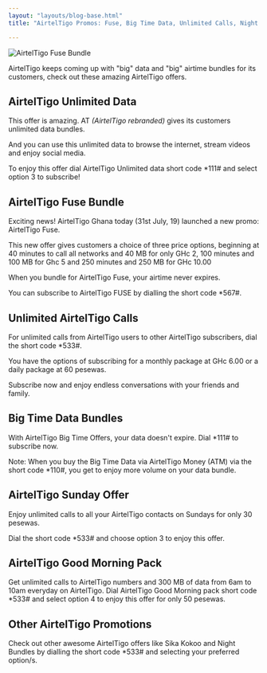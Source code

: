 ```yaml
---
layout: "layouts/blog-base.html"
title: "AirtelTigo Promos: Fuse, Big Time Data, Unlimited Calls, Night Bundles ..."

---
```


<img src= "/images/blogpics/airteltigo-fuse.jpg" alt= "AirtelTigo Fuse Bundle" class= "img-responsive center-block" loading="lazy">

<p>AirtelTigo keeps coming up with "big" data and "big" airtime bundles for its customers,
        check out these amazing AirtelTigo offers.</p>

<h2>AirtelTigo Unlimited Data</h2>
      <p>This offer is amazing. AT <em>(AirtelTigo rebranded)</em> gives its customers unlimited data bundles.</p> 
      <p>And you can use this unlimited data to browse the internet, stream videos and enjoy social media.</p> 
      <p>To enjoy this offer dial AirtelTigo Unlimited data short code *111# and 
      select option 3 to subscribe! </p>
      <h2>AirtelTigo Fuse Bundle</h2>
      <p>Exciting news! AirtelTigo Ghana today (31st July, 19) launched a new promo: AirtelTigo Fuse.</p>
      <p>This new offer gives customers a choice of three price options, beginning
        at 40 minutes to call all networks and 40 MB for only GHc 2, 100 minutes and 100 MB
        for Ghc 5 and 250 minutes and 250 MB for GHc 10.00</p>
      <p>When you bundle for AirtelTigo Fuse, your airtime never expires.</p>
      <p>You can subscribe to AirtelTigo FUSE by dialling the short code *567#.</p>
      <h2>Unlimited AirtelTigo Calls</h2>
      <p>For unlimited calls from AirtelTigo users to other AirtelTigo subscribers, dial the short code *533#.</p>
      <p>You have the options of subscribing for a monthly package at GHc 6.00 or a 
      daily package at 60 pesewas.</p>
      <p>Subscribe now and enjoy endless conversations with your friends and family.</p>
      <h2>Big Time Data Bundles</h2>
      <p>With AirtelTigo Big Time Offers, your data doesn't expire. Dial *111# to subscribe now.</p>
      <p>Note: When you buy the Big Time Data via AirtelTigo Money (ATM) via the 
      short code *110#, you get to enjoy more volume on your data bundle.</p>
      <h2>AirtelTigo Sunday Offer</h2>
      <p>Enjoy unlimited calls to all your AirtelTigo contacts on Sundays for only 30 pesewas.</p>
      <p>Dial the short code *533# and choose option 3 to enjoy this offer.</p>
      <h2>AirtelTigo Good Morning Pack</h2>
      <p>Get unlimited calls to AirtelTigo numbers and 300 MB of data from 6am to 
      10am everyday on AirtelTigo. Dial AirtelTigo Good Morning pack short 
      code *533# and select option 4  to enjoy this offer for only 50 pesewas.</p>
<h2>Other AirtelTigo Promotions</h2>
      <p>Check out other awesome AirtelTigo offers like  Sika Kokoo and Night Bundles by 
      dialling the short code *533# and selecting your preferred option/s.</p>